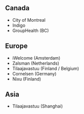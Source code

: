 ## Canada

- City of Montreal
- Indigo
- GroupHealth (BC)

## Europe

- iWelcome (Amsterdam)
- Zalsman (Netherlands)
- Tilaajavastuu (Finland / Belgium)
- Cornelsen (Germany)
- Nixu (Finland)


## Asia

- Tilaajavastuu (Shanghai)


